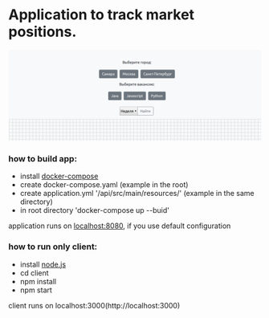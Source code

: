 # Application to track market positions.

![image](https://github.com/haxul/vacancy-statistics/blob/master/readme.png)

### how to build app:

* install [docker-compose](https://docs.docker.com/compose/install/)
* create docker-compose.yaml (example in the root)
* create application.yml '/api/src/main/resources/' (example in the same directory)
* in root directory 'docker-compose up --buid'

application runs on [localhost:8080](http://localhost:8080), if you use default configuration

### how to run only client:

* install [node.js](https://nodejs.org/en/)
* cd client
* npm install
* npm start

client runs on localhost:3000(http://localhost:3000)
 

